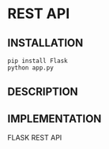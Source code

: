 # REST API

## INSTALLATION
```
pip install Flask
python app.py
```

## DESCRIPTION

## IMPLEMENTATION

FLASK REST API

